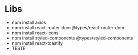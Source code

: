 

# Libs

- npm install axios
- npm install react-router-dom @types/react-router-dom
- npm install react-icons
- npm install styled-components @types/styled-components
- npm install react-toastify
- TESTE

